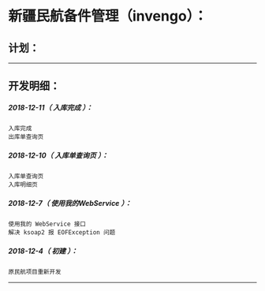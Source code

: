 新疆民航备件管理（invengo）：
===================================================================

计划：
-------------------------------------------------------------------

*******************************************************************

开发明细：
-------------------------------------------------------------------

##### 2018-12-11（ 入库完成 ）：
	入库完成
	出库单查询页

##### 2018-12-10（ 入库单查询页 ）：
	入库单查询页
	入库明细页

##### 2018-12-7（ 使用我的WebService ）：
	使用我的 WebService 接口
	解决 ksoap2 报 EOFException 问题

##### 2018-12-4（ 初建 ）：
	原民航项目重新开发

*******************************************************************

